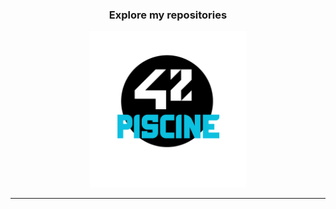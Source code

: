 <div align="center">
  <h3><b>Explore my repositories</b></h3>
	
	
<a href="https://github.com/DeyvidQueiroz/Project-developed-during-the-intensive-26-day-Piscine-at-42-Porto">
  <img src="https://github.com/DeyvidQueiroz/DeyvidQueiroz/blob/main/projetopiscine.png" alt="Piscine" width="250">
</a>


---
